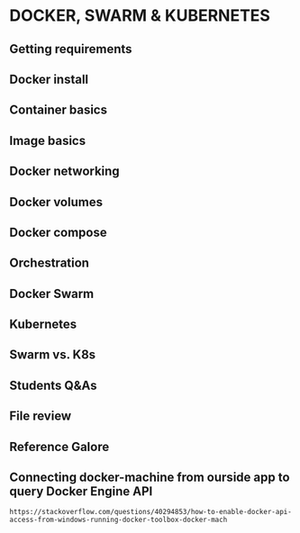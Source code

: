 # DOCKER, SWARM & KUBERNETES

## Getting requirements
## Docker install
## Container basics
## Image basics
## Docker networking
## Docker volumes
## Docker compose
## Orchestration
## Docker Swarm
## Kubernetes
## Swarm vs. K8s
## Students Q&As
## File review
## Reference Galore
## Connecting docker-machine from ourside app to query Docker Engine API
    https://stackoverflow.com/questions/40294853/how-to-enable-docker-api-access-from-windows-running-docker-toolbox-docker-mach